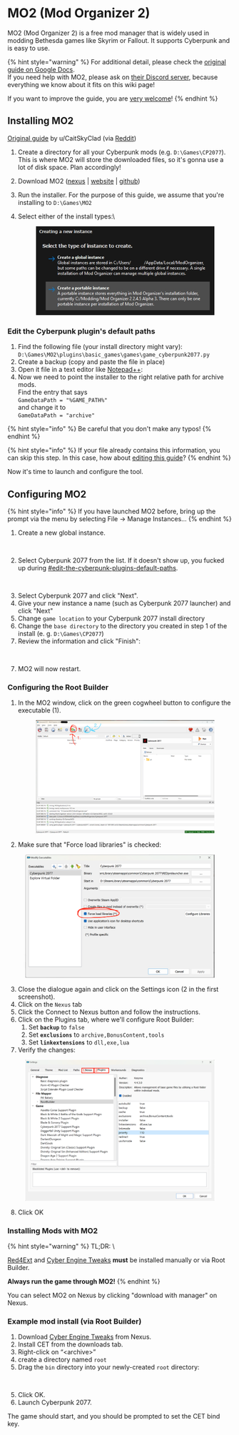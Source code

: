 # MO2 (Mod Organizer 2)

MO2 (Mod Organizer 2) is a free mod manager that is widely used in modding Bethesda games like Skyrim or Fallout. It supports Cyberpunk and is easy to use.

{% hint style="warning" %}
For additional detail, please check the [original guide on Google Docs](https://docs.google.com/document/d/19eMPBRBan2RJ\_qf1hrnHkOFfgiTo8p3p/edit). \
If you need help with MO2, please ask on [their Discord server](https://discord.gg/ewUVAqyrQX), because everything we know about it fits on this wiki page!

If you want to improve the guide, you are [very welcome](https://app.gitbook.com/invite/-MP5ijqI11FeeX7c8-N8/H70HZBOeUulIpkQnBLK7)!
{% endhint %}

## Installing MO2

[Original guide](https://docs.google.com/document/d/19eMPBRBan2RJ\_qf1hrnHkOFfgiTo8p3p/edit) by u/CaitSkyClad (via [Reddit](https://www.reddit.com/r/cyberpunkgame/comments/146d76b/mod\_organizer\_2\_and\_cyberpunk\_2077\_configuration/))

1. Create a directory for all your Cyberpunk mods (e.g. `D:\Games\CP2077`). This is where MO2 will store the downloaded files, so it's gonna use a lot of disk space. Plan accordingly!
2. Download MO2 ([nexus](https://www.nexusmods.com/skyrimspecialedition/mods/6194) | [website](https://www.modorganizer.org/) | [github](https://github.com/ModOrganizer2/modorganizer))
3. Run the installer. For the purpose of this guide, we assume that you're installing to `D:\Games\MO2`
4.  Select either of the install types:\


    <figure><img src="../../../.gitbook/assets/mo2_select_instance.png" alt=""><figcaption></figcaption></figure>

### Edit the Cyberpunk plugin's default paths

1. Find the following file (your install directory might vary):\
   `D:\Games\MO2\plugins\basic_games\games\game_cyberpunk2077.py`
2. Create a backup (copy and paste the file in place)
3. Open it file in a text editor like [Notepad++](https://notepad-plus-plus.org/downloads/):
4. Now we need to point the installer to the right relative path for archive mods.\
   Find the entry that says \
   `GameDataPath = "%GAME_PATH%"`\
   and change it to\
   `GameDataPath = "archive"`

{% hint style="info" %}
Be careful that you don't make any typos!
{% endhint %}

{% hint style="info" %}
If your file already contains this information, you can skip this step. In this case, how about [editing this guide](https://app.gitbook.com/invite/-MP5ijqI11FeeX7c8-N8/H70HZBOeUulIpkQnBLK7)?
{% endhint %}

Now it's time to launch and configure the tool.

## Configuring MO2

{% hint style="info" %}
If you have launched MO2 before, bring up the prompt via the menu by selecting File -> Manage Instances...
{% endhint %}

1. Create a new global instance.

<figure><img src="https://lh7-us.googleusercontent.com/wlF_kF6X2gNQHcigdTmf5J2wxbsD3mAsKGrdeezIW3xyOvtnqkBbI3lBaPzc6PwvU77MVjJCFjXLw9Sx2LmlA-GYB9JpBUqHUW7E9LDMZZj_g5bagIgd5oAlu_qKmKs3hz0L0vBkXg4PcCr-q0mtXQ" alt=""><figcaption></figcaption></figure>

2. Select Cyberpunk 2077 from the list. If it doesn't show up, you fucked up during [#edit-the-cyberpunk-plugins-default-paths](mo2-mod-organizer-2.md#edit-the-cyberpunk-plugins-default-paths "mention").

<figure><img src="https://lh7-us.googleusercontent.com/XEdjA2eQeLPioVtqm4IuquOYg8uGEwDs-elKfMaJquaBvaPk6A2H-XtW4Dx8sSoLreqQCSpSDUi-86V6xJKezVL65xGFF04p52wgAVGwYxFF2_JTtgTPJml10kBlBuYkkd-LKliUNUeyvUrMDlzF-w" alt=""><figcaption></figcaption></figure>

3. Select Cyberpunk 2077 and click "Next".&#x20;
4. Give your new instance a name (such as Cyberpunk 2077 launcher) and click "Next"
5. Change `game location` to your Cyberpunk 2077 install directory
6. Change the `base directory` to the directory you created in step 1 of the install (e. g. `D:\Games\CP2077`)
7. Review the information and click "Finish":

<figure><img src="https://lh7-us.googleusercontent.com/j599mFYRqaIyn773fCpKAmjym09jRCjMMmG3tZjIDvQ0xNvyUf_XcEynHzP8K2vNNsKYaKXV9M8oKC9-HduPOVWRiuw_VcjVhf4_DfE9qrqwcvLtKHvbZSc7nWITyLfDTB0lTN5ldZ4530ppHlVftA" alt=""><figcaption></figcaption></figure>

7. MO2 will now restart.

### Configuring the Root Builder

1.  In the MO2 window, click on the green cogwheel button to configure the executable (1).

    <figure><img src="../../../.gitbook/assets/mo2_configure.png" alt=""><figcaption></figcaption></figure>


2. Make sure that "Force load libraries" is checked:

<figure><img src="../../../.gitbook/assets/mo2_force_load_libraries.png" alt=""><figcaption></figcaption></figure>

3. Close the dialogue again and click on the Settings icon (2 in the first screenshot).&#x20;
4. Click on the `Nexus` tab
5. Click the Connect to Nexus button and follow the instructions.
6. Click on the Plugins tab, where we'll configure Root Builder:
   1. Set **`backup`** to `false`
   2. Set **`exclusions`** to `archive,BonusContent,tools`
   3. Set **`linkextensions`** to `dll,exe,lua`
7. Verify the changes:

<figure><img src="../../../.gitbook/assets/mo2_rootbuilder_cet.png" alt=""><figcaption></figcaption></figure>

8. Click OK

### Installing Mods with MO2

{% hint style="warning" %}
TL;DR: \


[Red4Ext](https://www.nexusmods.com/cyberpunk2077/mods/2380) and [Cyber Engine Tweaks](https://www.nexusmods.com/cyberpunk2077/mods/107) **must** be installed manually or via Root Builder.

**Always run the game through MO2!**
{% endhint %}

You can select MO2 on Nexus by clicking "download with manager" on Nexus.&#x20;

### Example mod install (via Root Builder)

1. Download [Cyber Engine Tweaks](https://www.nexusmods.com/cyberpunk2077/mods/107) from Nexus.
2. Install CET from the downloads tab.
3. Right-click on “\<archive>”
4. &#x20;create a directory named `root`
5. Drag the `bin` directory into your newly-created `root` directory:

<figure><img src="https://lh7-us.googleusercontent.com/Pw5rIA1z8yjwx8kupp-MNZPjcyHHWludiOyXYikGql9vIC2vKI-MxViiYsPeknSqgy8ErTsWaVQR9xVKl2vDw6BfmHIDWswJawPrlEP6u0EqruzWuYtlUdsvbbsHs7dKs8-ou3xPceQ5xPhzvGAccw" alt=""><figcaption></figcaption></figure>

5. Click OK.
6. Launch Cyberpunk 2077.

The game should start, and you should be prompted to set the CET bind key.
